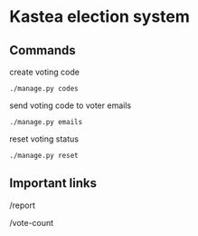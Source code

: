 # Kastea election system

## Commands

create voting code

```shell
./manage.py codes 
```

send voting code to voter emails

```shell
./manage.py emails
```

reset voting status

```shell
./manage.py reset
```

## Important links

/report

/vote-count 